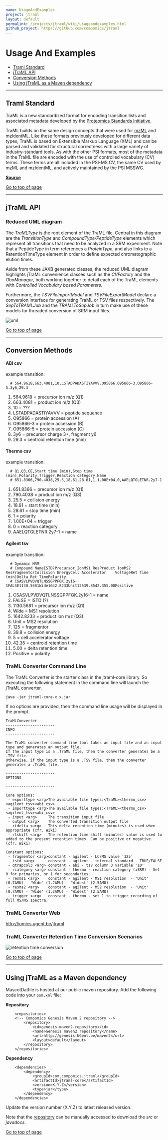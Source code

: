 ```yaml
---
name: UsageAndExamples
project: jtraml
layout: default
permalink: /projects/jtraml/wiki/usageandexamples.html
github_project: https://github.com/compomics/jtraml
---
```


# Usage And Examples

 * [Traml Standard](#traml-standard)
 * [jTraML API](#jtraml-api)
 * [Conversion Methods](#conversion-methods)
 * [Using jTraML as a Maven dependency](#using-jtraml-as-a-maven-dependency)

----

## Traml Standard

TraML is a new standardized format for encoding transition lists and associated metadata developed by the [Proteomics Standards Initiative](http://www.psidev.info/).

TraML builds on the same design concepts that were used for [mzML](http://www.ncbi.nlm.nih.gov/pubmed/20716697) and mzIdentML. Like these formats previously developed for different data types, TraML is based on Extensible Markup Language (XML) and can be parsed and validated for structural correctness with a large variety of industry-standard tools. As with the other PSI formats, most of the metadata in the TraML file are encoded with the use of controlled vocabulary (CV) terms. These terms are all included in the PSI-MS CV, the same CV used by mzML and mzIdentML, and actively maintained by the PSI MSSWG.

[**Source**](http://www.psidev.info/traml)

[Go to top of page](#usage-and-examples)

----

## jTraML API

### Reduced UML diagram

The *TraMLType* is the root element of the TraML file. Central in this diagram are the *TransitionType* and *CompoundType/PeptideType* elements which represent all transitions that need to be analyzed in a SRM experiment. Note that a PeptideType in term references a *ProteinType*, and also links to a RetentionTimeType element in order to define expected chromatographic elution times.

Aside from these JAXB generated classes, the reduced UML diagram highlights jTraML convenience classes such as the *CVFactory* and the *OboManager*, both working together to detail each of the TraML elements with *Controlled Vocabulary based Parameters*.  

Furthermore, the *TSVFileImportModel* and *TSVFileExportModel* declare a conversion interface for generating TraML or TSV files respectively. The *SepToTRAMLJob* and the *TRAMLToSepJob* in turn make use of these models for threaded conversion of SRM input files.

![uml](https://github.com/compomics/jtraml/wiki/images/jtraml_0.2_uml.png)

[Go to top of page](#usage-and-examples)

----

## Conversion Methods

#### ABI csv

example transition:

```
  # 564.9618,663.4081,10,LSTADPADASTIYAVVV.O95866.O95866-3.O95866-5.3y6,29.3
```

  1. 564.9618 = precursor ion m/z (Q1)
  2. 663.4081 = product ion m/z (Q3)
  3. 10 = ???
  4. LSTADPADASTIYAVVV = peptide sequence
  5. O95866 = protein accession (A)
  6. O95866-3 = protein accession (B)
  7. O95866-5 = protein accession (C)
  8. 3y6 = precursor charge 3+, fragment y6
  9. 29.3 = centroid retention time (min)

#### Thermo csv

example transition:

```
  # Q1,Q3,CE,Start time (min),Stop time (min),Polarity,Trigger,Reaction category,Name
  # 651.8366,790.4038,25.5,18.61,28.61,1,1.00E+04,0,AAELQTGLETNR.2y7-1
```

  1. 651.8366 = precursor ion m/z (Q1)
  2. 790.4038 = product ion m/z (Q3)
  3. 25.5 = collision energy
  4. 18.61 = start time (min)
  5. 28.61 = stop time (min)
  6. 1 = polarity
  7. 1.00E+04 = trigger
  8. 0 = reaction category
  9. AAELQTGLETNR.2y7-1 = name

#### Agilent tsv
example transition:

```
  # Dynamic MRM
  # Compound NameISTD?Precursor IonMS1 ResProduct IonMS2 ResFragmentorCollision EnergyCell Accelerator    VoltageRet Time (min)Delta Ret TimePolarity
  # CSASVLPVDVQTLNSSGPPFGK.2y16-1FALSE1130.5681Wide1642.8233Unit12539.8542.355.00Positive
```

  1. CSASVLPVDVQTLNSSGPPFGK.2y16-1 = name
  2. FALSE = ISTD (?)
  3. 1130.5681 = precursor ion m/z (Q1)
  4. Wide = MS1 resolution
  5. 1642.8233 = product ion m/z (Q3)
  6. Unit = MS2 resolution
  7. 125 = fragmentor
  8. 39.8 = collision energy
  9. 5 = cell accelerator voltage
  10. 42.35 = centroid retention time
  11. 5.00 = delta retention time
  12. Positive = polarity
 
### TraML Converter Command Line
The TraML Converter is the starter class in the jtraml-core library.
So executing the following statement in the command line will launch the jTraML converter.

```
java -jar jtraml-core-x.x.jar 
```

If no options are provided, then the command line usage will be displayed in the prompt.

```
TraMLConverter
----------------------
INFO
----------------------

The TraML converter command line tool takes an input file and an input type and generates an output file.
If the input type is a .TraML file, then the converter generates be a .TSV file.
Otherwise, if the input type is a .TSV file, then the converter generates a .TraML file.

----------------------
OPTIONS

----------------------

Core options:
 - exporttype <arg>The available file types:<TraML><thermo_csv><agilent_tsv><abi_csv>
 - importtype <arg>The available file types:<TraML><thermo_csv><agilent_tsv><abi_csv>
 - input <arg>     The transition input file
 - output <arg>    The converted transition output file
 - rtdelta <arg>   This delta retention time (minutes) is used when appropriate (cfr. Wiki)
 - rtshift <arg>   The retention time shift (minutes) value is used to added to the present retention times. Can be positive or negative. (cfr. Wiki)

Constant options:
 - fragmentor <arg>constant - agilent - LC/MS value '125'
 - istd <arg>      constant - agilent - internal standard - TRUE/FALSE
 - qtrapcol3 <arg> constant - abi - tsv column 3 variable '10'
 - rcategory <arg> constant - thermo - reaction category (iSRM) - Set 0 for primaries, or 1 for secondaries.
 - resms1 <arg>    constant - agilent - MS1 resolution  - 'Unit' (0.7AMU) - 'Wide' (1.2AMU) - 'Widest' (2.5AMU)
 - resms2 <arg>    constant - agilent - MS2 resolution  - 'Unit' (0.7AMU) - 'Wide' (1.2AMU) - 'Widest' (2.5AMU)
 - trigger <arg>   constant - thermo - set 1 to trigger recording of full MS/MS spectra.
```

### TraML Converter Web
http://iomics.ugent.be/jtraml

### TraML Converter Retention Time Conversion Scenarios
![retention time conversion](https://github.com/compomics/jtraml/wiki/images/retention_time_conversion_110620.png)

[Go to top of page](#usage-and-examples)

----

## Using jTraML as a Maven dependency
MascotDatfile is hosted at our public maven repository.
Add the following code into your `pom.xml` file:

**Repository**

```
    <repositories>
    <!-- Compomics Genesis Maven 2 repository -->
        <repository>
            <id>genesis-maven2-repository</id>
            <name>Genesis maven2 repository</name>
            <url>http://genesis.UGent.be/maven2</url>
            <layout>default</layout>
        </repository>
    </repositories>
```

**Dependency**

```
    <dependencies>
        <dependency>
            <groupId>com.compomics.jtraml</groupId>
            <artifactId>jtraml-core</artifactId>
            <version>X.Y.Z</version>
            <type>jar</type>
        </dependency>
    </dependencies>
```

Update the version number (X.Y.Z) to latest released version.

Note that the [repository](http://genesis.ugent.be/maven2/com/compomics/mascotdatfile/) can be manually accessed to download the *src* or *javadocs*.

[Go to top of page](#usage-and-examples)